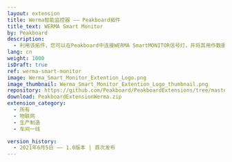 ```yaml
---
layout: extension
title: Werma智能监控器 —— Peakboard拓件
title_text: WERMA Smart Monitor
by: Peakboard
description: 
  - 利用该拓件，您可以在Peakboard中连接WERMA SmartMONITOR信号灯，并将其用作数据源。如此一来，您就可以读取并修改信号灯的状态。另外，您还可以从中读取带时间戳的状态历史。
lang: cn
weight: 1000
isDraft: true
ref: werma-smart-monitor
image: Werma_Smart_Monitor_Extention_Logo.png
image_thumbnail: Werma_Smart_Monitor_Extention_Logo_thumbnail.png
repository: https://github.com/Peakboard/PeakboardExtensions/tree/master/WERMASmartMonitor
download: PeakboardExtensionWerma.zip
extension_category:
  - 所有
  - 物联网
  - 生产制造
  - 车间一线

version_history:
  - 2021年6月5日 —— 1.0版本 | 首次发布
---
```

